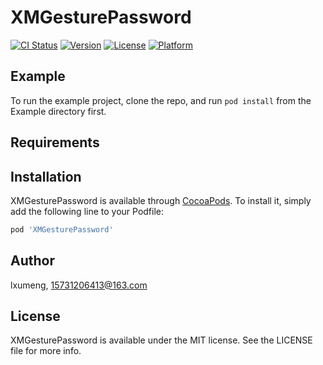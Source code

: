 # XMGesturePassword

[![CI Status](https://img.shields.io/travis/lxumeng/XMGesturePassword.svg?style=flat)](https://travis-ci.org/lxumeng/XMGesturePassword)
[![Version](https://img.shields.io/cocoapods/v/XMGesturePassword.svg?style=flat)](https://cocoapods.org/pods/XMGesturePassword)
[![License](https://img.shields.io/cocoapods/l/XMGesturePassword.svg?style=flat)](https://cocoapods.org/pods/XMGesturePassword)
[![Platform](https://img.shields.io/cocoapods/p/XMGesturePassword.svg?style=flat)](https://cocoapods.org/pods/XMGesturePassword)

## Example

To run the example project, clone the repo, and run `pod install` from the Example directory first.

## Requirements

## Installation

XMGesturePassword is available through [CocoaPods](https://cocoapods.org). To install
it, simply add the following line to your Podfile:

```ruby
pod 'XMGesturePassword'
```

## Author

lxumeng, 15731206413@163.com

## License

XMGesturePassword is available under the MIT license. See the LICENSE file for more info.
